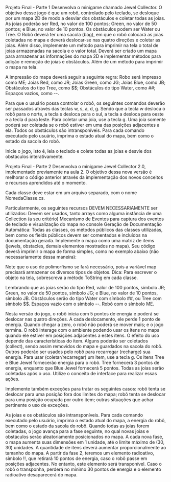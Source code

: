 Projeto Final - Parte 1
Desenvolva o minigame chamado Jewel Collector. O objetivo desse jogo é que um robô, controlado pelo teclado, se desloque por um mapa 2D de modo a desviar dos obstáculos e coletar todas as joias. 
As joias poderão ser Red, no valor de 100 pontos; Green, no valor de 50 pontos; e Blue, no valor de 10 pontos.
Os obstáculos podem ser Water ou Tree.
O Robô deverá ter uma sacola (bag), em que o robô colocará as joias coletadas no mapa e deverá deslocar-se nas quatro direções e coletar as joias. 
Além disso, implemente um método para imprimir na tela o total de joias armazenadas na sacola e o valor total.
Deverá ser criado um mapa para armazenar as informações do mapa 2D e implementar métodos para adição e remoção de joias e obstáculos. Além de um método para imprimir o mapa na tela. 

A impressão do mapa deverá seguir a seguinte regra: Robo será impresso como ME; Joias Red, como JR; Joias Green, como JG; Joias Blue, como JB; Obstáculos do tipo Tree, como $$; Obstáculos do tipo Water, como ##; Espaços vazios, como --.

Para que o usuário possa controlar o robô, os seguintes comandos deverão ser passados através das teclas w, s, a, d, g. Sendo que a tecla w desloca o robô para o norte, a tecla s desloca para o sul, a tecla a desloca para oeste e a tecla d para leste. Para coletar uma joia, use a tecla g.
Uma joia somente poderá ser coletada se o robô estiver em uma das posições adjacentes a ela. Todos os obstáculos são intransponíveis. Para cada comando executado pelo usuário, imprima o estado atual do mapa, bem como o estado da sacola do robô.

Inicie o jogo, isto é, leia o teclado e colete todas as joias e desvie dos obstáculos interativamente.

Projeto Final - Parte 2
Desenvolva o minigame Jewel Collector 2.0, implementado previamente na aula 2. 
O objetivo dessa nova versão é melhorar o código anterior através da implementação dos novos conceitos e recursos aprendidos até o momento. 

Cada classe deve estar em um arquivo separado, com o nome NomedaClasse.cs. 

Particularmente, os seguintes recursos DEVEM NECESSARIAMENTE ser utilizados:
Devem ser usados, tanto arrays como alguma instância de uma Collection (a seu critério)
Mecanismo de Eventos para captura dos eventos de teclado e visualização do mapa no console 
Geração de Documentação Automática: Todas as classes, os métodos públicos das classes utilizadas, bem como os fields públicos devem ser comentados e incluídos na documentação gerada.
Implemente o mapa como uma matriz de items (jewels, obstacles, demais elementos mostrados no mapa). Seu código deverá imprimir o mapa de forma simples, como no exemplo abaixo (não necessariamente dessa maneira):

Note que o uso de polimorfismo se fará necessário, pois a variável map precisará armazenar os diversos tipos de objetos. Dica: Para escrever o objeto na tela, sobrescreva a método ToString em cada classe.

Lembrando que as joias serão do tipo Red, valor de 100 pontos, símbolo JR; Green, no valor de 50 pontos, símbolo JG; e Blue, no valor de 10 pontos, símbolo JB. Obstáculos serão do tipo Water com símbolo ##, ou Tree com símbolo $$. Espaços vazio com o símbolo --. Robô com o símbolo ME.

Nesta versão do jogo, o robô inicia com 5 pontos de energia e poderá se deslocar nas quatro direções. A cada deslocamento, ele perde 1 ponto de energia. Quando chegar a zero, o robô não poderá se mover mais; e o jogo termina.
O robô interage com o ambiente podendo usar os itens no mapa quando ele estiver em posições adjacentes a estes itens. O efeito do uso depende das características do item. Alguns poderão ser coletados (collect), sendo assim removidos do mapa e guardados na sacola do robô. Outros poderão ser usados pelo robô para recarregar (recharge) sua energia. Para usar (coletar/recarregar) um item, use a tecla g.
Os itens Tree e Blue Jewel fornecerão energia para o robô. Tree fornecerá 3 pontos de energia, enquanto que Blue Jewel fornecerá 5 pontos. Todas as joias serão coletadas após o uso. Utilize o conceito de interface para realizar essas ações.

Implemente também exceções para tratar os seguintes casos:
robô tenta se deslocar para uma posição fora dos limites do mapa;
robô tenta se deslocar para uma posição ocupada por outro item;
outras situações que achar pertinente o uso de exceções.

As joias e os obstáculos são intransponíveis. 
Para cada comando executado pelo usuário, imprima o estado atual do mapa, a energia do robô, bem como o estado da sacola do robô.
Quando todas as joias forem coletadas, o jogo avança para a fase seguinte, no qual novas joias e obstáculos serão aleatoriamente posicionados no mapa. 
A cada nova fase, o mapa aumenta suas dimensões em 1 unidade, até o limite máximo de (30, 30) unidades. 
A quantidade de itens deverá aumentar proporcionalmente ao tamanho do mapa.
A partir da fase 2, teremos um elemento radioativo, símbolo !!, que retirará 10 pontos de energia, caso o robô passe em posições adjacentes. 
No entanto, este elemento será transponível. Caso o robô o transponha, perderá no mínimo 30 pontos de energia e o elemento radioativo desaparecerá do mapa.
